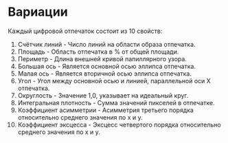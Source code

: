 # Вариации

Каждый цифровой отпечаток состоит из 10 свойств:

1. Счётчик линий - Число линий на области образа отпечатка.
2. Площадь - Область отпечатка в % от общей площади.
3. Периметр - Длина внешней кривой папиллярного узора.
4. Большая ось - Является основной осью эллипса отпечатка.
5. Малая ось - Является вторичной осью эллипса отпечатка.
6. Угол - Угол между основной осью и линией, параллельной оси X отпечатка.
7. Округлость - Значение 1,0, указывает на идеальный круг.
8. Интегральная плотность - Сумма значений пикселей в отпечатке.
9. Коэффициент асимметрии - Асимметрия третьего порядка относительно среднего значения по x и y.
10. Коэффициент эксцесса - Эксцесс четвертого порядка относительно среднего значения по x и y.
